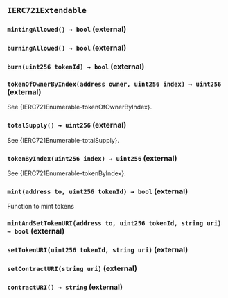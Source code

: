 ## `IERC721Extendable`






### `mintingAllowed() → bool` (external)





### `burningAllowed() → bool` (external)





### `burn(uint256 tokenId) → bool` (external)





### `tokenOfOwnerByIndex(address owner, uint256 index) → uint256` (external)



See {IERC721Enumerable-tokenOfOwnerByIndex}.

### `totalSupply() → uint256` (external)



See {IERC721Enumerable-totalSupply}.

### `tokenByIndex(uint256 index) → uint256` (external)



See {IERC721Enumerable-tokenByIndex}.

### `mint(address to, uint256 tokenId) → bool` (external)



Function to mint tokens


### `mintAndSetTokenURI(address to, uint256 tokenId, string uri) → bool` (external)





### `setTokenURI(uint256 tokenId, string uri)` (external)





### `setContractURI(string uri)` (external)





### `contractURI() → string` (external)









